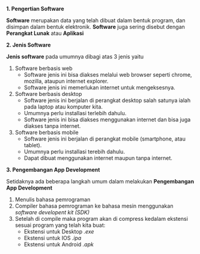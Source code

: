 **1. Pengertian Software**

**Software** merupakan data yang telah dibuat dalam bentuk program, dan disimpan dalam bentuk elektronik. **Software** juga sering disebut dengan **Perangkat Lunak** atau **Aplikasi**


**2. Jenis Software**

**Jenis software** pada umumnya dibagi atas 3 jenis yaitu
1. Software berbasis web
   - Software jenis ini bisa diakses melalui web browser seperti chrome, mozilla, ataupun internet explorer.
   - Software jenis ini memerlukan internet untuk mengeksesnya.
2. Software berbasis desktop
   - Software jenis ini berjalan di perangkat desktop salah satunya ialah pada laptop atau komputer kita.
   - Umumnya perlu installasi terlebih dahulu.
   - Software jenis ini bisa diakses menggunakan internet dan bisa juga diakses tanpa internet.
3. Software berbasis mobile
   - Software jenis ini berjalan di perangkat mobile (smartphone, atau tablet).
   - Umumnya perlu installasi terebih dahulu.
   - Dapat dibuat menggunakan internet maupun tanpa internet.

**3. Pengembangan App Development**

Setidaknya ada beberapa langkah umum dalam melakukan **Pengembangan App Development**
1. Menulis bahasa pemrograman
2. Compiler bahasa pemrograman ke bahasa mesin menggunakan *software developent kit (SDK)*
3. Setelah di compile maka program akan di compress kedalam ekstensi sesuai program yang telah kita buat:
   - Ekstensi untuk Desktop *.exe*
   - Ekstensi untuk IOS *.ipa*
   - Ekstensi untuk Android *.apk*